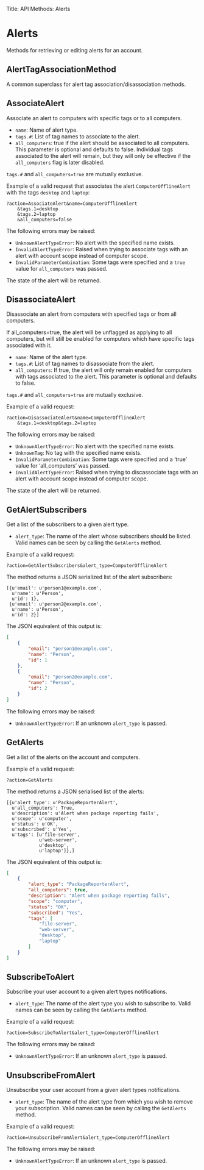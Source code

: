Title: API Methods: Alerts

# Alerts

Methods for retrieving or editing alerts for an account.

## AlertTagAssociationMethod

A common superclass for alert tag association/disassociation methods.

## AssociateAlert

Associate an alert to computers with specific tags or to all computers.

- `name`: Name of alert type.
- `tags.#`: List of tag names to associate to the alert.
- `all_computers`: true if the alert should be associated to all computers. This parameter is optional and defaults to false. Individual tags associated to the alert will remain, but they will only be effective if the `all_computers` flag is later disabled.

`tags.#` and `all_computers=true` are mutually exclusive.

Example of a valid request that associates the alert `ComputerOfflineAlert` with the tags `desktop` and `laptop`:

```text
?action=AssociateAlert&name=ComputerOfflineAlert
    &tags.1=desktop
    &tags.2=laptop
    &all_computers=false
```

The following errors may be raised:

- `UnknownAlertTypeError`: No alert with the specified name exists.
- `InvalidAlertTypeError`: Raised when trying to associate tags with an alert with account scope instead of computer scope.
- `InvalidParameterCombination`: Some tags were specified and a `true` value for `all_computers` was passed.

The state of the alert will be returned.

## DisassociateAlert

Disassociate an alert from computers with specified tags or from all computers.

If all_computers=true, the alert will be unflagged as applying to all computers, but will still be enabled for computers which have specific tags associated with it.

- `name`: Name of the alert type.
- `tags.#`: List of tag names to disassociate from the alert.
- `all_computers`: If true, the alert will only remain enabled for computers with tags associated to the alert. This parameter is optional and defaults to false.

`tags.#` and `all_computers=true` are mutually exclusive.

Example of a valid request:

```text
?action=DisassociateAlert&name=ComputerOfflineAlert
    &tags.1=desktop&tags.2=laptop
```

The following errors may be raised:

- `UnknownAlertTypeError`: No alert with the specified name exists.
- `UnknownTag`: No tag with the specified name exists.
- `InvalidParameterCombination`: Some tags were specified and a ‘true’ value for ‘all_computers’ was passed.
- `InvalidAlertTypeError`: Raised when trying to discassociate tags with an alert with account scope instead of computer scope.

The state of the alert will be returned.

## GetAlertSubscribers

Get a list of the subscribers to a given alert type.

- `alert_type`: The name of the alert whose subscribers should be listed. Valid names can be seen by calling the `GetAlerts` method.

Example of a valid request:

```text
?action=GetAlertSubscribers&alert_type=ComputerOfflineAlert
```

The method returns a JSON serialized list of the alert subscribers:

```text
[{u'email': u'person1@example.com',
  u'name': u'Person',
  u'id': 1},
 {u'email': u'person2@example.com',
  u'name': u'Person',
  u'id': 2}]
```

The JSON equivalent of this output is:

```json
[
    {
        "email": "person1@example.com",
        "name": "Person",
        "id": 1
    },
    {
        "email": "person2@example.com",
        "name": "Person",
        "id": 2
    }
]
```

The following errors may be raised:

- `UnknownAlertTypeError`: If an unknown `alert_type` is passed.

## GetAlerts

Get a list of the alerts on the account and computers.

Example of a valid request:

```text
?action=GetAlerts
```

The method returns a JSON serialised list of the alerts:

```text
[{u'alert_type': u'PackageReporterAlert',
  u'all_computers': True,
  u'description': u'Alert when package reporting fails',
  u'scope': u'computer',
  u'status': u'OK',
  u'subscribed': u'Yes',
  u'tags': [u'file-server',
            u'web-server',
            u'desktop',
            u'laptop']},]
```

The JSON equivalent of this output is:

```json
[
    {
        "alert_type": "PackageReporterAlert",
        "all_computers": true,
        "description": "Alert when package reporting fails",
        "scope": "computer",
        "status": "OK",
        "subscribed": "Yes",
        "tags": [
            "file-server",
            "web-server",
            "desktop",
            "laptop"
        ]
    }
]
```

## SubscribeToAlert

Subscribe your user account to a given alert types notifications.

- `alert_type`: The name of the alert type you wish to subscribe to. Valid names can be seen by calling the `GetAlerts` method.

Example of a valid request:

```text
?action=SubscribeToAlert&alert_type=ComputerOfflineAlert
```

The following errors may be raised:

- `UnknownAlertTypeError`: If an unknown `alert_type` is passed.

## UnsubscribeFromAlert

Unsubscribe your user account from a given alert types notifications.

- `alert_type`: The name of the alert type from which you wish to remove your subscription. Valid names can be seen by calling the `GetAlerts` method.

Example of a valid request:

```text
?action=UnsubscribeFromAlert&alert_type=ComputerOfflineAlert
```

The following errors may be raised:

- `UnknownAlertTypeError`: If an unknown `alert_type` is passed.